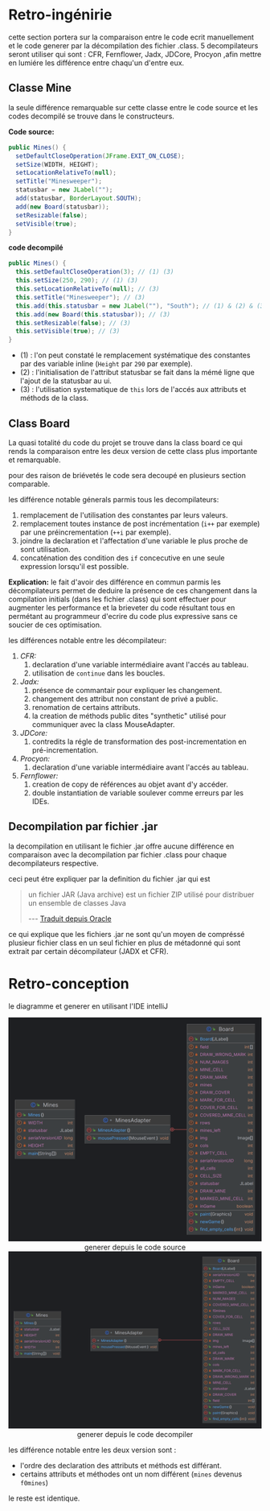 # Retro-ingénirie

cette section portera sur la comparaison entre le code ecrit manuellement et le code generer par la décompilation des fichier .class. 5 decompilateurs seront utiliser qui sont : CFR, Fernflower, Jadx, JDCore, Procyon ,afin mettre en lumiére les différence entre chaqu'un d'entre eux.

## Classe Mine
la seule différence remarquable sur cette classe entre le code source et les codes decompilé se trouve dans le constructeurs.

**Code source:**
```java
public Mines() {
  setDefaultCloseOperation(JFrame.EXIT_ON_CLOSE);
  setSize(WIDTH, HEIGHT);
  setLocationRelativeTo(null);
  setTitle("Minesweeper");
  statusbar = new JLabel("");
  add(statusbar, BorderLayout.SOUTH);
  add(new Board(statusbar));
  setResizable(false);
  setVisible(true);
}
```

**code decompilé**

```java
public Mines() {
  this.setDefaultCloseOperation(3); // (1) (3)
  this.setSize(250, 290); // (1) (3)
  this.setLocationRelativeTo(null); // (3)
  this.setTitle("Minesweeper"); // (3)
  this.add(this.statusbar = new JLabel(""), "South"); // (1) & (2) & (3)
  this.add(new Board(this.statusbar)); // (3)
  this.setResizable(false); // (3)
  this.setVisible(true); // (3)
}
```

* (1) : l'on peut constaté le remplacement systématique des constantes par des variable inline (`Height` par `290` par exemple).
* (2) : l'initialisation de l'attribut statusbar se fait dans la mémé ligne que l'ajout de la statusbar au ui.
* (3) : l'utilisation systematique de `this` lors de l'accés aux attributs et méthods de la class. 


## Class Board

La quasi totalité du code du projet se trouve dans la class board ce qui rends la comparaison entre les deux version de cette class plus importante et remarquable.

pour des raison de briévetés le code sera decoupé en plusieurs section comparable.

les différence notable génerals parmis tous les decompilateurs:

1. remplacement de l'utilisation des constantes par leurs valeurs.
2. remplacement toutes instance de post incrémentation (`i++` par exemple) par une préincrementation (`++i` par exemple).
3. joindre la declaration et l'affectation d'une variable le plus proche de sont utilisation.
4. concaténation des condition des `if` concecutive en une seule expression lorsqu'il est possible.

**Explication:** le fait d'avoir des différence en commun parmis les décompilateurs permet de deduire la présence de ces changement dans la compilation initials (dans les fichier .class) qui sont effectuer pour augmenter les performance et la brieveter du code résultant tous en permétant au programmeur d'ecrire du code plus expressive sans ce soucier de ces optimisation.

les différences notable entre les décompilateur:

1. *CFR:*
   1. declaration d'une variable intermédiaire avant l'accés au tableau.
   2. utilisation de `continue` dans les boucles.
2. *Jadx:*
   1. présence de commantair pour expliquer les changement.
   2. changement des attribut non constant de privé a public.
   3. renomation de certains attributs.
   4. la creation de méthods public dites "synthetic" utilisé pour communiquer avec la class MouseAdapter.
3. *JDCore:*
   1. contredits la régle de transformation des post-incrementation en pré-incrementation.
4. *Procyon:*
   1. declaration d'une variable intermédiaire avant l'accés au tableau.
5. *Fernflower:*
   1. creation de copy de références au objet avant d'y accéder.
   2. double instantiation de variable soulever comme erreurs par les IDEs.

##  Decompilation par fichier .jar

la decompilation en utilisant le fichier .jar offre aucune différence en comparaison avec la decompilation par fichier .class pour chaque decompilateurs respective.

ceci peut étre expliquer par la definition du fichier .jar qui est

> un fichier JAR (Java archive) est un fichier ZIP utilisé pour distribuer un ensemble de classes Java
> 
> --- [Traduit depuis Oracle](https://docs.oracle.com/javase/10/docs/specs/jar/jar.html)

ce qui explique que les fichiers .jar ne sont qu'un moyen de compréssé plusieur fichier class en un seul fichier en plus de métadonné qui sont extrait par certain décompilateur (JADX et CFR).

# Retro-conception

le diagramme et generer en utilisant l'IDE intelliJ

<div style="text-align:center">
  <img src="./../SourceDiagramme.png"/>
  generer depuis le code source
</div>

<div style="text-align:center">
  <img src="./../DecompiledDiagramm.png" />
  generer depuis le code decompiler
</div>

les différence notable entre les deux version sont :

* l'ordre des declaration des attributs et méthods est différant.
* certains attributs et méthodes ont un nom différent (`mines` devenus `f0mines`)

le reste est identique.


